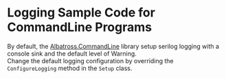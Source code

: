 # Logging Sample Code for CommandLine Programs

By default, the [Albatross.CommandLine](../../commandline/Albatross.CommandLine/) library setup serilog logging with a console sink and the default level of Warning.  
Change the default logging configuration by overriding the `ConfigureLogging` method in the `Setup` class.